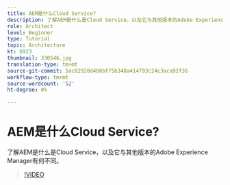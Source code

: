 ```yaml
---
title: AEM是什么Cloud Service?
description: 了解AEM是什么是Cloud Service，以及它与其他版本的Adobe Experience Manager有何不同。
role: Architect
level: Beginner
type: Tutorial
topic: Architecture
kt: 6923
thumbnail: 330546.jpg
translation-type: tm+mt
source-git-commit: 5ac82928d4b0bf75b348a414793c24c3aca92f36
workflow-type: tm+mt
source-wordcount: '52'
ht-degree: 0%

---
```



# AEM是什么Cloud Service?

了解AEM是什么是Cloud Service，以及它与其他版本的Adobe Experience Manager有何不同。

>[!VIDEO](https://video.tv.adobe.com/v/330546/?quality=12&learn=on)